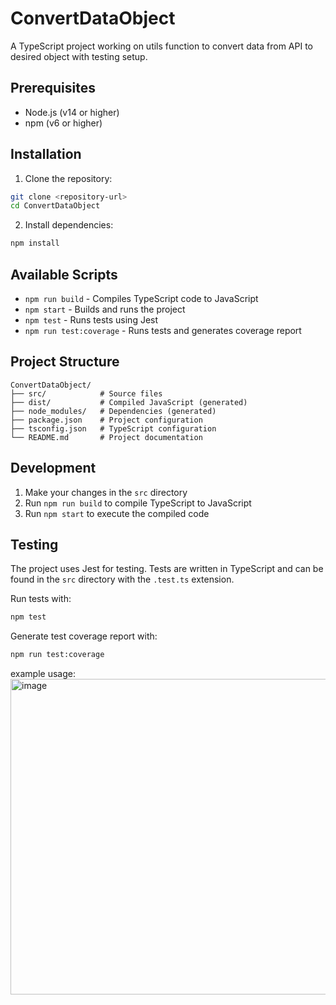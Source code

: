 # ConvertDataObject

A TypeScript project working on utils function to convert data from API to desired object with testing setup.

## Prerequisites

- Node.js (v14 or higher)
- npm (v6 or higher)

## Installation

1. Clone the repository:
```bash
git clone <repository-url>
cd ConvertDataObject
```

2. Install dependencies:
```bash
npm install
```

## Available Scripts

- `npm run build` - Compiles TypeScript code to JavaScript
- `npm start` - Builds and runs the project
- `npm test` - Runs tests using Jest
- `npm run test:coverage` - Runs tests and generates coverage report

## Project Structure

```
ConvertDataObject/
├── src/            # Source files
├── dist/           # Compiled JavaScript (generated)
├── node_modules/   # Dependencies (generated)
├── package.json    # Project configuration
├── tsconfig.json   # TypeScript configuration
└── README.md       # Project documentation
```

## Development

1. Make your changes in the `src` directory
2. Run `npm run build` to compile TypeScript to JavaScript
3. Run `npm start` to execute the compiled code

## Testing

The project uses Jest for testing. Tests are written in TypeScript and can be found in the `src` directory with the `.test.ts` extension.

Run tests with:
```bash
npm test
```

Generate test coverage report with:
```bash
npm run test:coverage
```

example usage:
<img width="505" alt="image" src="https://github.com/user-attachments/assets/d051377a-2fe7-406c-9741-509c5d7b94c9" />
